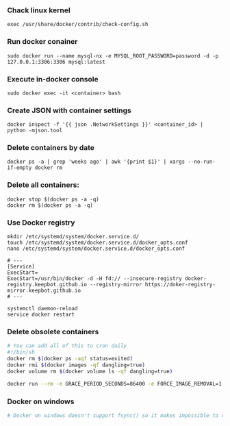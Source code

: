 ### Chack linux kernel
```
exec /usr/share/docker/contrib/check-config.sh
```

### Run docker conainer
```
sudo docker run --name mysql-nx -e MYSQL_ROOT_PASSWORD=password -d -p 127.0.0.1:3306:3306 mysql:latest
```

### Execute in-docker console
```
sudo docker exec -it <container> bash
```

### Create JSON with container settings
```
docker inspect -f '{{ json .NetworkSettings }}' <container_id> | python -mjson.tool
```

### Delete containers by date
```
docker ps -a | grep 'weeks ago' | awk '{print $1}' | xargs --no-run-if-empty docker rm
```

### Delete all containers:
```
docker stop $(docker ps -a -q)
docker rm $(docker ps -a -q)
```

### Use Docker registry
```
mkdir /etc/systemd/system/docker.service.d/
touch /etc/systemd/system/docker.service.d/docker_opts.conf
nano /etc/systemd/system/docker.service.d/docker_opts.conf

# ---
[Service]
ExecStart=
ExecStart=/usr/bin/docker -d -H fd:// --insecure-registry docker-registry.keepbot.github.io --registry-mirror https://doker-registry-mirror.keepbot.github.io
# ---

systemctl daemon-reload
service docker restart 
```

### Delete obsolete containers
```bash
# You can add all of this to cron daily
#!/bin/sh
docker rm $(docker ps -aqf status=exited)
docker rmi $(docker images -qf dangling=true)
docker volume rm $(docker volume ls -qf dangling=true)

docker run --rm -e GRACE_PERIOD_SECONDS=86400 -e FORCE_IMAGE_REMOVAL=1 -v /var/run/docker.sock:/var/run/docker.sock spotify/docker-gc
```

### Docker on windows
```bash
# Docker on windows doesn't support fsync() so it makes impossible to use shared volumes with databases like MondoDB or PostgesSQL

```
